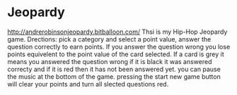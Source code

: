 # Jeopardy
http://andrerobinsonjeopardy.bitballoon.com/
Thsi is my Hip-Hop Jeopardy game.
Drections: pick a category and select a point value,
answer the question correctly to earn points.
If you answer the question wrong you lose points equivelent
to the point value of the card selected.
If a card is grey it means you answered the question wrong
if it is black it was answered correcty and 
if it is red then it has not been answered yet.
you can pause the music at the bottom of the game.
pressing the start new game button will clear your points
and turn all slected questions red.